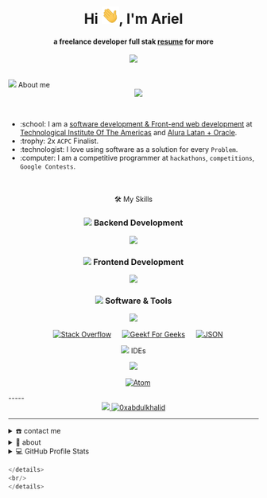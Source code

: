 <!DOCTYPE html>
<html lang="es">
<head>
    <meta charset="UTF-8">
    <meta name="viewport" content="width=device-width, initial-scale=1.0">
  
</head>
<body>


<div style=" user-select: none;">
<div align="center">
<h1 align="center">Hi <img width="35" src="https://github.com/1999AZZAR/1999AZZAR/blob/main/resources/img/waving.gif">, I'm Ariel </h1>
<h4 align="center">a freelance developer full stak <a href="" target="_blank">resume</a> for more</h4>



<p align="center">
  <a href=""><img src="https://readme-typing-svg.herokuapp.com?font=Time+New+Roman&color=cyan&size=25&center=true&vCenter=true&width=600&height=100&lines=Ariel+Naranjo..&hearts;++;Certificate+Full-Stack+Developer,;ComputerScience+Software+Development+Student,;CTF+Newbie,;Active+Learner/Researcher,;Love+to+learn+new+stuffs..<3"></a>
</p>

</div>
<br>


<div style="text-align: left;">
    <picture>
        <img src="https://github.com/7oSkaaa/7oSkaaa/blob/main/Images/about_me.gif?raw=true" width="50px">
    </picture>
    About me
</div>

<div style="text-align: left;">
    <picture>
        <img align="right" src="https://github.com/7oSkaaa/7oSkaaa/blob/main/Images/Right_Side.gif?raw=true" width="250px">
    </picture>
</div>

<br><br>

<div style="text-align: left;">
    <ul>
        <li>:school: I am a  <a href=""> software development & Front-end web development</a> at <a href="https://itla.edu.do/">Technological Institute Of The Americas</a> and <a href="https://app.aluracursos.com/user/The-Manuel-Dev"> Alura Latan + Oracle</a>.</li>
        <li>:trophy: 2x <code>ACPC</code> Finalist.</li>
<li>:technologist: I love using software as a solution for every <code>Problem</code>.</li>
        <li>:computer: I am a competitive programmer at <code>hackathons</code>, <code>competitions</code>, <code>Google Contests</code>.</li>
     

    
    
</div>

<br>

<br>
<div align="center">
🛠️ My Skills

### <picture> <img src = "https://github.com/7oSkaaa/7oSkaaa/blob/main/Images/Programming_Languages.gif?raw=true" width = 50px>  </picture> Backend Development


<p align="center">
  <a >
    <img src="https://skillicons.dev/icons?i=cs,dynamodb,js,kotlin,py,mongodb,mysql,nextjs,nodejs&perline=14" />
   
  </a>
</p>


### <picture> <img src = "https://github.com/7oSkaaa/7oSkaaa/blob/main/Images/Front_End.gif?raw=true" width = 50px>  </picture> Frontend Development

<p align="center" style="animation: rotate 5s infinite linear;">
  <a href="">
    <img src="https://skillicons.dev/icons?i=bootstrap,wordpress,cs,css,js,html,react&perline=14" />
  </a>
</p>

 ### <picture> <img src = "https://github.com/7oSkaaa/7oSkaaa/blob/main/Images/Software_Tools.gif?raw=true" width = 50px>  </picture> Software & Tools
 <p align="center">
  <a href="">
    <img src="https://skillicons.dev/icons?i=git,aws,azure,discord,docker,dotnet,linkedin,express,figma,md,materialui,mongodb,mysql,tailwind&perline=14" />
  </a>
</p>

<p align="center">

  
  
  &emsp;
    <a href="#"><img alt="Stack Overflow" src="https://img.shields.io/badge/-Stack%20Overflow-FE7A16?style=plastic&logo=stack-overflow&logoColor=white"></a>
  &emsp;
    <a href="#"><img alt="Geekf For Geeks" src="https://img.shields.io/badge/geeksforgeeks-%230F9D58.svg?style=plastic&logo=geeksforgeeks&logoColor=white"></a>
  &emsp;
    <a href="#"><img alt="JSON" img src="https://img.shields.io/badge/json-%23000000.svg?style=plastic&logo=json&logoColor=white"></a>
  
 
</p>
     <picture> <img src = "https://github.com/7oSkaaa/7oSkaaa/blob/main/Images/IDEs.gif?raw=true" width = 50px>  </picture> IDEs


 <p align="center">
  <a >
    <img src="https://skillicons.dev/icons?i=visualstudio,idea,vscode&perline=14" />
  </a>
</p>
<p align="center">
  &emsp;
    <a href="#"><img alt="Atom" src="https://img.shields.io/badge/atom-%2366595C.svg?&style=plastic&logo=atom&logoColor=white" /></a>
 
</p>
</div>
-----
<div align="center">

<a href="https://github.com/The-Manuel-G">
  <img src="https://github-readme-stats.vercel.app/api?username=The-Manuel-G&include_all_commits=true&count_private=true&show_icons=true&line_height=20&title_color=7A7ADB&icon_color=2234AE&text_color=D3D3D3&bg_color=0,000000,130F40" width="450"/>
  <img src="https://github-readme-stats.vercel.app/api/top-langs?username=The-Manuel-G&show_icons=true&locale=en&layout=compact&line_height=20&title_color=7A7ADB&icon_color=2234AE&text_color=D3D3D3&bg_color=0,000000,130F40" width="375"  alt="0xabdulkhalid"/>

</a>
</div>




-----
<details>
  <summary>☎️ contact me</summary>
<div>
  <samp>
    <h2 align="center">you can reach me by:</h2>
    <p align="center">
      <br/>
      <a href="www.linkedin.com/in/ariel-naranjo" target="blank"><img align="center"
         src="https://img.shields.io/badge/linkedin-%231DA1F2.svg?style=for-the-badge&logo=linkedin&logoColor=white"
         alt="Ariel" height="30"/></a>
      <a href="" target="blank"><img align="center"
         src="https://img.shields.io/badge/facebook-4267B2.svg?style=for-the-badge&logo=facebook&logoColor=white"
         alt="Ariel" height="30"/></a>
      <a href="mailto:arielnaranjoi829@gmail.com" target="blank"><img align="center"
         src="https://img.shields.io/badge/gmail-EA4335.svg?style=for-the-badge&logo=gmail&logoColor=white"
         alt="azzar" height="30"/></a>
    </p>
  <p align="center">
      <a href="" target="blank"><img align="center"
         src="https://img.shields.io/badge/instagram-%23E4405F.svg?style=for-the-badge&logo=Instagram&logoColor=white"
         alt="Ariel" height="30"/></a>
      <a href="https://twitter.com" target="blank"><img align="center"
         src="https://img.shields.io/badge/twitter-1DA1F2.svg?style=for-the-badge&logo=twitter&logoColor=white"
         alt="Ariel" height="30"/></a>
      <br>
    </p>
  </samp>
</div>
</details>

<details>
  <summary>🧮 about</summary>
<div>
<samp>
<h2 align="center">About this Account</h2>
 <p align="center">
  <a href="https://github.com/The-Manuel-G" target="blank"><img align="center" 
     src="https://komarev.com/ghpvc/?username=1999AZZAR&style=for-the-badge&label=PROFILE+VIEWS" height="25"
     alt="views count" /></a>
  <a href="https://full-stack-developer2025.netlify.app"><img align="center" 
     src="https://img.shields.io/website?down_message=offline&style=for-the-badge&up_message=online&url=https%3A%2F%2F1999azzar.github.io%2F1999AZZAR%2F" height="25"
     alt="website" /></a>
  </p>
  <p align="center">
  <a href=""><img align="center"
     src="https://www.codefactor.io/repository/github/1999azzar/1999azzar/badge/main" height="25"
     alt="CodeFactor" /></a>
  <a href="https://github.com/The-Manuel-G" target="blank"><img align="center" 
     src="https://github.com/1999AZZAR/1999AZZAR/actions/workflows/pages/pages-build-deployment/badge.svg" height="25"
     alt="page built"/></a>
  </p>
 <p align="center">
  <a href="https://github.com/The-Manuel-G" target="blank"><img align="center" 
     src="https://img.shields.io/github/license/1999AZZAR/1999AZZAR?color=purple&style=for-the-badge" height="25"
     alt="lisense" /></a>
  <a href="https://github.com/The-Manuel-G"><img align="center"
     src="https://forthebadge.com/images/badges/works-on-my-machine.svg" height="25"
     alt="work on my machine" /></a>
 </p>
 </samp>
</div>
</details>
  
<details> 
  <summary>💻 GitHub Profile Stats</summary>
  <div>
  <samp>
    <h2 align="center"> Github stats </h2>
      <br/>
    <details open>
  <summary><h3>Languages</h3></summary>
            <p align="center">
        <a href="https://github.com/The-Manuel-G">
          <img src="https://github-readme-stats.vercel.app/api/top-langs/?username=The-Manuel-G&langs_count=6&theme=gruvbox&layout=compact&hide_border=true"
          alt="1999AZZAR :: overall Top Langs " /></a>
      </p>
        <p align="center">
          <a href="https://github.com/The-Manuel-G">
          <img width="45%" src="https://github-profile-summary-cards.vercel.app/api/cards/repos-per-language?username=The-Manuel-G&theme=gruvbox&layout=compact&hide_border=true"
          alt="1999AZZAR :: Top Langs by repo" />
          <img width="45%" src="https://github-profile-summary-cards.vercel.app/api/cards/most-commit-language?username=The-Manuel-G&theme=gruvbox&layout=compact&hide_border=true"
          alt="1999AZZAR :: Top Langs by commit" />
          </a>
        </p>
</details>
    <details open>
  <summary><h3>stasistic</h3></summary>
        <p align="center">
          <a href="https://github.com/The-Manuel-G">
          <img width="49.5%" src="https://github-readme-stats.vercel.app/api?username=The-Manuel-G&show_icons=true&theme=gruvbox&hide_border=true" />
          <img width="49.5%" src="https://github-readme-streak-stats.herokuapp.com/?user=The-Manuel-G&theme=gruvbox&hide_border=true" />
          </a>
       </p>
     <br>
     </samp>
  </div>    
</details>


  


```js
</details>
<br/>
</details> 



  
